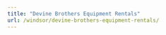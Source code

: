 ```yaml
---
title: "Devine Brothers Equipment Rentals"
url: /windsor/devine-brothers-equipment-rentals/
---
```

